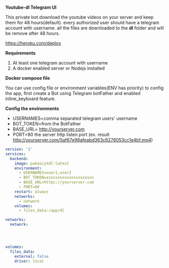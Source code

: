 **Youtube-dl Telegram UI** 

This private bot  download the youtube videos on your server and keep them for 48 hours(default). every authorized user should have a telegram account with username. all the files are downloaded to the **dl** folder and will be remove after 48 hours.

https://heroku.com/deploy

**Requirements**
 1. At least one telegram account with username
 2. A  docker enabled server or Nodejs installed

**Docker compose file**

You can use config file or environment variables(ENV has priority) to config the app, first create a Bot using Telegram botFather and enabled inline_keyboard feature.

**Config the environments** 

- USERNAMES=comma separated telegram users' username
- BOT_TOKEN=from the BotFather 
- BASE_URL= http://yourserver.com
- PORT=80 the server http listen port
(ex. result http://yourserver.com/5af67e98afeabd363c6278053cc1e4bf.mp4)

```yml
version: '2'
services:
  backend:
    image: pakoo/ytdl:latest
    environment:
      - USERNAMES=user1,user2
      - BOT_TOKEN=xxxxxxxxxxxxxxxxxxxxx
      - BASE_URL=https://yourserver.com
      - PORT=80
    restart: always
    networks:
      - network
    volumes:
      - files_data:/app/dl

networks:
  network:




volumes:
  files_data:
    external: false
    driver: local 
```
